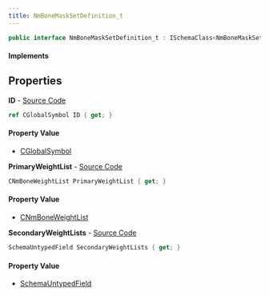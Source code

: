 ```yaml
---
title: NmBoneMaskSetDefinition_t
---
```


```csharp
public interface NmBoneMaskSetDefinition_t : ISchemaClass<NmBoneMaskSetDefinition_t>, ISchemaField, ISchemaClass, INativeHandle
```

#### Implements

## Properties

**ID** - [Source Code](https://github.com/swiftly-solution/swiftlys2/blob/master/managed/src/SwiftlyS2.Generated/Schemas/Interfaces/NmBoneMaskSetDefinition_t.cs#L16)

```csharp
ref CGlobalSymbol ID { get; }
```

#### Property Value

- [CGlobalSymbol](/docs/api/shared/natives/cglobalsymbol)

**PrimaryWeightList** - [Source Code](https://github.com/swiftly-solution/swiftlys2/blob/master/managed/src/SwiftlyS2.Generated/Schemas/Interfaces/NmBoneMaskSetDefinition_t.cs#L18)

```csharp
CNmBoneWeightList PrimaryWeightList { get; }
```

#### Property Value

- [CNmBoneWeightList](/docs/api/shared/schemadefinitions/cnmboneweightlist)

**SecondaryWeightLists** - [Source Code](https://github.com/swiftly-solution/swiftlys2/blob/master/managed/src/SwiftlyS2.Generated/Schemas/Interfaces/NmBoneMaskSetDefinition_t.cs#L21)

```csharp
SchemaUntypedField SecondaryWeightLists { get; }
```

#### Property Value

- [SchemaUntypedField](/docs/api/shared/schemas/schemauntypedfield)

